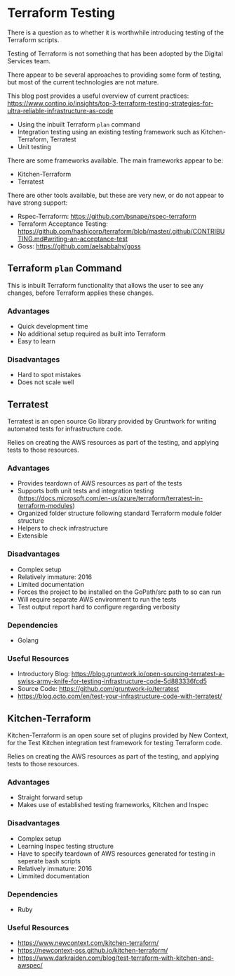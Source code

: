 # Terraform Testing

There is a question as to whether it is worthwhile introducing testing of the Terraform scripts.

Testing of Terraform is not something that has been adopted by the Digital Services team.

There appear to be several approaches to providing some form of testing, but most of the current technologies are not mature.

This blog post provides a useful overview of current practices: https://www.contino.io/insights/top-3-terraform-testing-strategies-for-ultra-reliable-infrastructure-as-code
* Using the inbuilt Terraform ```plan``` command
* Integration testing using an existing testing framework such as Kitchen-Terraform, Terratest
* Unit testing

There are some frameworks available. The main frameworks appear to be:
* Kitchen-Terraform
* Terratest

There are other tools available, but these are very new, or do not appear to have strong support:
* Rspec-Terraform: https://github.com/bsnape/rspec-terraform
* Terraform Acceptance Testing: https://github.com/hashicorp/terraform/blob/master/.github/CONTRIBUTING.md#writing-an-acceptance-test
* Goss: https://github.com/aelsabbahy/goss

## Terraform ``plan`` Command

This is inbuilt Terraform functionality that allows the user to see any changes, before Terraform applies these changes.

### Advantages
* Quick development time
* No additional setup required as built into Terraform
* Easy to learn

### Disadvantages
* Hard to spot mistakes
* Does not scale well

## Terratest

Terratest is an open source Go library provided by Gruntwork for writing automated tests for infrastructure code.

Relies on creating the AWS resources as part of the testing, and applying tests to those resources.

### Advantages
* Provides teardown of AWS resources as part of the tests
* Supports both unit tests and integration testing (https://docs.microsoft.com/en-us/azure/terraform/terratest-in-terraform-modules)
* Organized folder structure following standard Terraform module folder structure
* Helpers to check infrastructure
* Extensible

### Disadvantages
* Complex setup
* Relatively immature: 2016
* Limited documentation
* Forces the project to be installed on the GoPath/src path to so can run
* Will require separate AWS environment to run the tests
* Test output report hard to configure regarding verbosity

### Dependencies
* Golang

### Useful Resources
* Introductory Blog: https://blog.gruntwork.io/open-sourcing-terratest-a-swiss-army-knife-for-testing-infrastructure-code-5d883336fcd5
* Source Code: https://github.com/gruntwork-io/terratest
* https://blog.octo.com/en/test-your-infrastructure-code-with-terratest/

## Kitchen-Terraform

Kitchen-Terraform is an open soure set of plugins provided by New Context, for the Test Kitchen integration test framework for testing Terraform code.

Relies on creating the AWS resources as part of the testing, and applying tests to those resources.

### Advantages
* Straight forward setup
* Makes use of established testing frameworks, Kitchen and Inspec

### Disadvantages
* Complex setup
* Learning Inspec testing structure
* Have to specify teardown of AWS resources generated for testing in seperate bash scripts
* Relatively immature: 2016
* Limmited documentation

### Dependencies
* Ruby

### Useful Resources
* https://www.newcontext.com/kitchen-terraform/
* https://newcontext-oss.github.io/kitchen-terraform/
* https://www.darkraiden.com/blog/test-terraform-with-kitchen-and-awspec/


